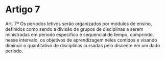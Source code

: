# Artigo 7

Art. 7º Os períodos letivos serão organizados por módulos de ensino, definidos como sendo a divisão de grupos de disciplinas a serem ministradas em período específico e sequencial de tempo, cumprindo, nesse intervalo, os objetivos de aprendizagem neles contidos e visando diminuir o quantitativo de disciplinas cursadas pelo discente em um dado período.
